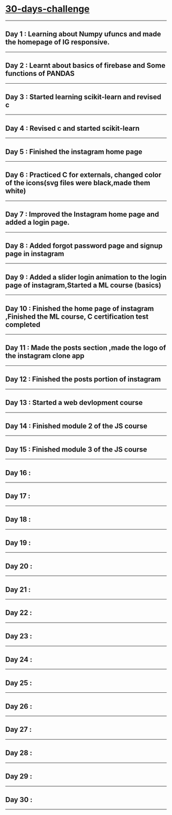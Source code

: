 # [30-days-challenge](https://github.com/phoenix1803/30-days-challenge)

___
## Day 1 : Learning about Numpy ufuncs and made the homepage of IG responsive.        
___
## Day 2 : Learnt about basics of firebase and Some functions of PANDAS
___
## Day 3 : Started learning scikit-learn and revised c
___
## Day 4 : Revised c and started scikit-learn
___
## Day 5 : Finished the instagram home page
___
## Day 6 : Practiced C for externals, changed color of the icons(svg files were black,made them white) 
___
## Day 7 : Improved the Instagram home page and added a login page.
___
## Day 8 : Added forgot password page and signup page in instagram
___
## Day 9 : Added a slider login animation to the login page of instagram,Started a ML course (basics)
___
## Day 10 : Finished the home page of instagram ,Finished the ML course, C certification test completed
___
## Day 11 : Made the posts section ,made the logo of the instagram clone app
___
## Day 12 : Finished the posts portion of instagram 
___
## Day 13 : Started a web devlopment course 
___
## Day 14 : Finished module 2 of the JS course
___
## Day 15 : Finished module 3 of the JS course
___
## Day 16 :
___
## Day 17 :
___
## Day 18 :
___
## Day 19 : 
___
## Day 20 :
___
## Day 21 :
___
## Day 22 :
___
## Day 23 :
___
## Day 24 :
___
## Day 25 :
___
## Day 26 :
___
## Day 27 : 
___
## Day 28 :
___
## Day 29 :
___
## Day 30 :
___




